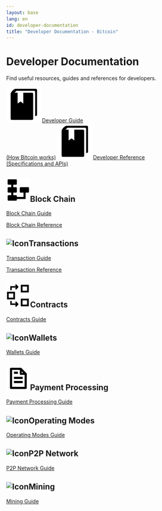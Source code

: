 ```yaml
---
layout: base
lang: en
id: developer-documentation
title: "Developer Documentation - Bitcoin"
---
```


# Developer Documentation

<p class="summary">Find useful resources, guides and references for developers.</p>

<div class="docreference">
<a href="/en/developer-guide"><img src="/img/main_ico_guide.svg" alt="icon">Developer Guide<br><span>(How Bitcoin works)</span></a>
<a href="/en/developer-reference"><img src="/img/main_ico_guide.svg" alt="icon">Developer Reference<br><span>(Specifications and APIs)</span></a>
</div>

<div class="resources">
  <div><div>
      <h2><img src="/img/ico_blockchain.svg" class="titleicon" alt="Icon">Block Chain</h2>
      <p><a href="/en/developer-guide#block-chain">Block Chain Guide</a></p>
      <p><a href="/en/developer-reference#block-chain-reference">Block Chain Reference</a></p>
    </div><div>
      <h2><img src="/img/ico_micro.svg" class="titleicon" alt="Icon">Transactions</h2>
      <p><a href="/en/developer-guide#transactions">Transaction Guide</a></p>
      <p><a href="/en/developer-reference#transaction-reference">Transaction Reference</a></p>
    </div>
  </div>
  <div>
    <div>
      <h2><img src="/img/ico_contract.svg" class="titleicon" alt="Icon">Contracts</h2>
      <p><a href="/en/developer-guide#contracts">Contracts Guide</a></p>
    </div><div>
      <h2><img src="/img/ico_key.svg" class="titleicon" alt="Icon">Wallets</h2>
      <p><a href="/en/developer-guide#wallets">Wallets Guide</a></p>
    </div>
  </div>
  <div>
    <div>
      <h2><img src="/img/ico_bill.svg" class="titleicon" alt="Icon">Payment Processing</h2>
      <p><a href="/en/developer-guide#payment-processing">Payment Processing Guide</a></p>
    </div><div>
      <h2><img src="/img/ico_conf.svg" class="titleicon" alt="Icon">Operating Modes</h2>
      <p><a href="/en/developer-guide#operating-modes">Operating Modes Guide</a></p>
    </div>
  </div>
  <div>
    <div>
      <h2><img src="/img/ico_network.svg" class="titleicon" alt="Icon">P2P Network</h2>
      <p><a href="/en/developer-guide#p2p-network">P2P Network Guide</a></p>
    </div><div>
      <h2><img src="/img/ico_mining.svg" class="titleicon" alt="Icon">Mining</h2>
      <p><a href="/en/developer-guide#mining">Mining Guide</a></p>
    </div>
  </div>
</div>
